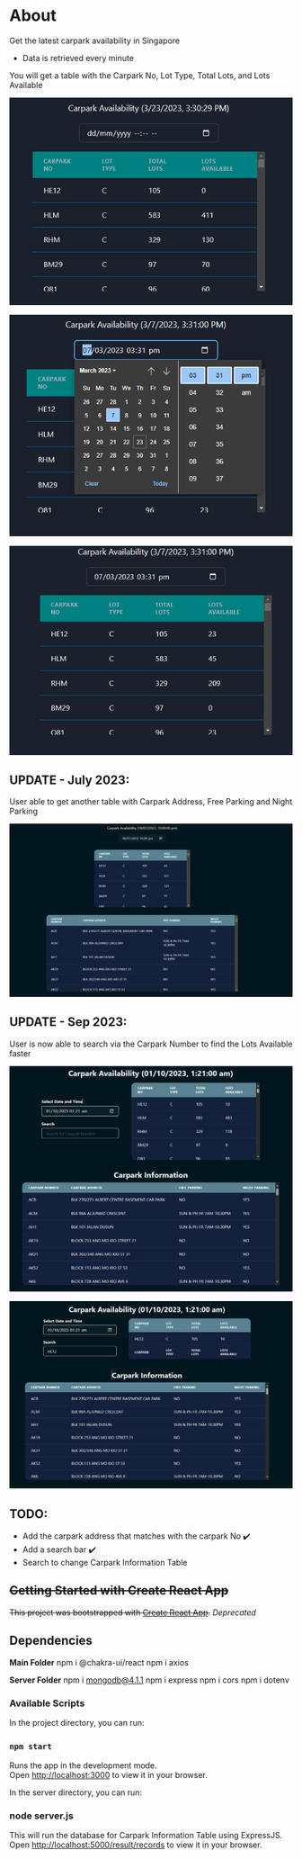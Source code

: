 # About

Get the latest carpark availability in Singapore

- Data is retrieved every minute

You will get a table with the Carpark No, Lot Type, Total Lots, and Lots Available

![main](https://github.com/Iamben0/carpark-webapp/blob/master/pics/main.PNG)

![changing of time stamp](https://github.com/Iamben0/carpark-webapp/blob/master/pics/changeTimestamp.PNG)

![after changes](https://github.com/Iamben0/carpark-webapp/blob/master/pics/afterTimestamp.PNG)

## UPDATE - July 2023:

User able to get another table with Carpark Address, Free Parking and Night Parking

![main_v2](https://github.com/Iamben0/carpark-webapp/blob/master/pics/main_v2.PNG)

## UPDATE - Sep 2023:

User is now able to search via the Carpark Number to find the Lots Available faster

![main_v3](https://github.com/Iamben0/carpark-webapp/blob/master/pics/main_v3.PNG)

![search changes](https://github.com/Iamben0/carpark-webapp/blob/master/pics/searchCarparkNumber.PNG)

## TODO:

- Add the carpark address that matches with the carpark No :heavy_check_mark:
- Add a search bar :heavy_check_mark:
- Search to change Carpark Information Table 

## ~~Getting Started with Create React App~~

~~This project was bootstrapped with [Create React App](https://github.com/facebook/create-react-app).~~ _Deprecated_

## Dependencies

**Main Folder**
npm i @chakra-ui/react
npm i axios

**Server Folder**
npm i mongodb@4.1.1
npm i express
npm i cors
npm i dotenv

### Available Scripts

In the project directory, you can run:

### `npm start`

Runs the app in the development mode.\
Open [http://localhost:3000](http://localhost:3000) to view it in your browser.

In the server directory, you can run:

### node server.js
 
This will run the database for Carpark Information Table using ExpressJS.
Open [http://localhost:5000/result/records](http://localhost:5000/result/records) to view it in your browser.
